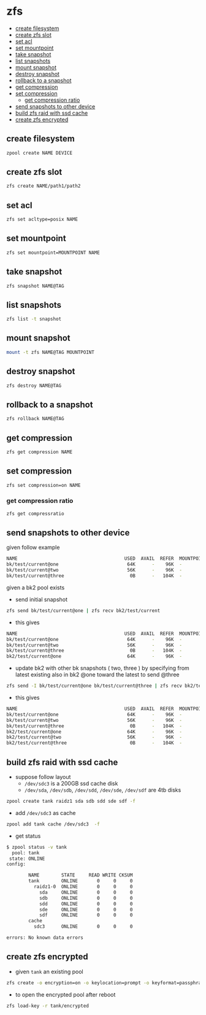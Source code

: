 # zfs

- [create filesystem](#create-filesystem)
- [create zfs slot](#create-zfs-slot)
- [set acl](#set-acl)
- [set mountpoint](#set-mountpoint)
- [take snapshot](#take-snapshot)
- [list snapshots](#list-snapshots)
- [mount snapshot](#mount-snapshot)
- [destroy snapshot](#destroy-snapshot)
- [rollback to a snapshot](#rollback-to-a-snapshot)
- [get compression](#get-compression)
- [set compression](#set-compression)
  - [get compression ratio](#get-compression-ratio)
- [send snapshots to other device](#send-snapshots-to-other-device)
- [build zfs raid with ssd cache](#build-zfs-raid-with-ssd-cache)
- [create zfs encrypted](#create-zfs-encrypted)


## create filesystem

```sh
zpool create NAME DEVICE
```

## create zfs slot

```sh
zfs create NAME/path1/path2
```

## set acl

```sh
zfs set acltype=posix NAME
```

## set mountpoint

```sh
zfs set mountpoint=MOUNTPOINT NAME
```

## take snapshot

```sh
zfs snapshot NAME@TAG
```

## list snapshots

```sh
zfs list -t snapshot
```

## mount snapshot

```sh
mount -t zfs NAME@TAG MOUNTPOINT
```

## destroy snapshot

```sh
zfs destroy NAME@TAG
```

## rollback to a snapshot

```sh
zfs rollback NAME@TAG
```

## get compression

```sh
zfs get compression NAME
```

## set compression

```sh
zfs set compression=on NAME
```

### get compression ratio

```sh
zfs get compressratio
```

## send snapshots to other device

given follow example

```sh
NAME                                       USED  AVAIL  REFER  MOUNTPOINT
bk/test/current@one                         64K      -    96K  -
bk/test/current@two                         56K      -    96K  -
bk/test/current@three                        0B      -   104K  -
```

given a bk2 pool exists

- send initial snapshot

```sh
zfs send bk/test/current@one | zfs recv bk2/test/current
```

- this gives

```sh
NAME                                       USED  AVAIL  REFER  MOUNTPOINT
bk/test/current@one                         64K      -    96K  -
bk/test/current@two                         56K      -    96K  -
bk/test/current@three                        0B      -   104K  -
bk2/test/current@one                        64K      -    96K  -
```

- update bk2 with other bk snapshots ( two, three ) by specifying from latest existing also in bk2 @one toward the latest to send @three

```sh
zfs send -I bk/test/current@one bk/test/current@three | zfs recv bk2/test/current
```

- this gives

```sh
NAME                                       USED  AVAIL  REFER  MOUNTPOINT
bk/test/current@one                         64K      -    96K  -
bk/test/current@two                         56K      -    96K  -
bk/test/current@three                        0B      -   104K  -
bk2/test/current@one                        64K      -    96K  -
bk2/test/current@two                        56K      -    96K  -
bk2/test/current@three                       0B      -   104K  -
```

## build zfs raid with ssd cache

- suppose follow layout
  - `/dev/sdc3` is a 200GB ssd cache disk
  - `/dev/sda`, `/dev/sdb`, `/dev/sdd`, `/dev/sde`, `/dev/sdf` are 4tb disks

```sh
zpool create tank raidz1 sda sdb sdd sde sdf -f
```

- add `/dev/sdc3` as cache

```sh
zpool add tank cache /dev/sdc3  -f
```

- get status

```sh
$ zpool status -v tank
  pool: tank
 state: ONLINE
config:

        NAME        STATE     READ WRITE CKSUM
        tank        ONLINE       0     0     0
          raidz1-0  ONLINE       0     0     0
            sda     ONLINE       0     0     0
            sdb     ONLINE       0     0     0
            sdd     ONLINE       0     0     0
            sde     ONLINE       0     0     0
            sdf     ONLINE       0     0     0
        cache
          sdc3      ONLINE       0     0     0

errors: No known data errors
```

## create zfs encrypted

- given `tank` an existing pool

```sh
zfs create -o encryption=on -o keylocation=prompt -o keyformat=passphrase tank/encrypted
```

- to open the encrypted pool after reboot

```sh
zfs load-key -r tank/encrypted
```